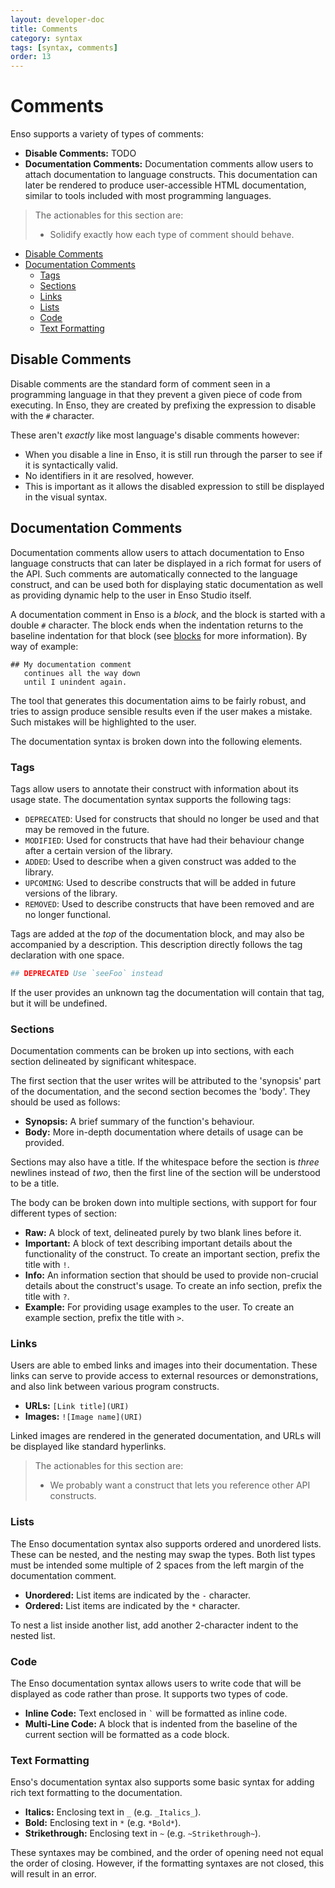```yaml
---
layout: developer-doc
title: Comments
category: syntax
tags: [syntax, comments]
order: 13
---
```


# Comments
Enso supports a variety of types of comments:

- **Disable Comments:** TODO
- **Documentation Comments:** Documentation comments allow users to attach
  documentation to language constructs. This documentation can later be rendered
  to produce user-accessible HTML documentation, similar to tools included with
  most programming languages.

> The actionables for this section are:
>
> - Solidify exactly how each type of comment should behave.

<!-- MarkdownTOC levels="2,3" autolink="true" -->

- [Disable Comments](#disable-comments)
- [Documentation Comments](#documentation-comments)
  - [Tags](#tags)
  - [Sections](#sections)
  - [Links](#links)
  - [Lists](#lists)
  - [Code](#code)
  - [Text Formatting](#text-formatting)

<!-- /MarkdownTOC -->

## Disable Comments
Disable comments are the standard form of comment seen in a programming language
in that they prevent a given piece of code from executing. In Enso, they are
created by prefixing the expression to disable with the `#` character.

These aren't _exactly_ like most language's disable comments however:

- When you disable a line in Enso, it is still run through the parser to see if
  it is syntactically valid.
- No identifiers in it are resolved, however.
- This is important as it allows the disabled expression to still be displayed
  in the visual syntax.

## Documentation Comments
Documentation comments allow users to attach documentation to Enso language
constructs that can later be displayed in a rich format for users of the API.
Such comments are automatically connected to the language construct, and can be
used both for displaying static documentation as well as providing dynamic help
to the user in Enso Studio itself.

A documentation comment in Enso is a _block_, and the block is started with a
double `#` character. The block ends when the indentation returns to the
baseline indentation for that block (see [blocks](./functions.md#code-blocks)
for more information). By way of example:

```
## My documentation comment
   continues all the way down
   until I unindent again.
```

The tool that generates this documentation aims to be fairly robust, and tries
to assign produce sensible results even if the user makes a mistake. Such
mistakes will be highlighted to the user.

The documentation syntax is broken down into the following elements.

### Tags
Tags allow users to annotate their construct with information about its usage
state. The documentation syntax supports the following tags:

- `DEPRECATED`: Used for constructs that should no longer be used and that may
  be removed in the future.
- `MODIFIED`: Used for constructs that have had their behaviour change after a
  certain version of the library.
- `ADDED`: Used to describe when a given construct was added to the library.
- `UPCOMING`: Used to describe constructs that will be added in future versions
  of the library.
- `REMOVED`: Used to describe constructs that have been removed and are no
  longer functional.

Tags are added at the _top_ of the documentation block, and may also be
accompanied by a description. This description directly follows the tag
declaration with one space.

```ruby
## DEPRECATED Use `seeFoo` instead
```

If the user provides an unknown tag the documentation will contain that tag, but
it will be undefined.

### Sections
Documentation comments can be broken up into sections, with each section
delineated by significant whitespace.

The first section that the user writes will be attributed to the 'synopsis' part
of the documentation, and the second section becomes the 'body'. They should be
used as follows:

- **Synopsis:** A brief summary of the function's behaviour.
- **Body:** More in-depth documentation where details of usage can be provided.

Sections may also have a title. If the whitespace before the section is _three_
newlines instead of _two_, then the first line of the section will be understood
to be a title.

The body can be broken down into multiple sections, with support for four
different types of section:

- **Raw:** A block of text, delineated purely by two blank lines before it.
- **Important:** A block of text describing important details about the
  functionality of the construct. To create an important section, prefix the
  title with `!`.
- **Info:** An information section that should be used to provide non-crucial
  details about the construct's usage. To create an info section, prefix the
  title with `?`.
- **Example:** For providing usage examples to the user. To create an example
  section, prefix the title with `>`.

### Links
Users are able to embed links and images into their documentation. These links
can serve to provide access to external resources or demonstrations, and also
link between various program constructs.

- **URLs:** `[Link title](URI)`
- **Images:** `![Image name](URI)`

Linked images are rendered in the generated documentation, and URLs will be
displayed like standard hyperlinks.

> The actionables for this section are:
>
> - We probably want a construct that lets you reference other API constructs.

### Lists
The Enso documentation syntax also supports ordered and unordered lists. These
can be nested, and the nesting may swap the types. Both list types must be
intended some multiple of 2 spaces from the left margin of the documentation
comment.

- **Unordered:** List items are indicated by the `-` character.
- **Ordered:** List items are indicated by the `*` character.

To nest a list inside another list, add another 2-character indent to the nested
list.

### Code
The Enso documentation syntax allows users to write code that will be displayed
as code rather than prose. It supports two types of code.

- **Inline Code:** Text enclosed in `` ` `` will be formatted as inline code.
- **Multi-Line Code:** A block that is indented from the baseline of the current
  section will be formatted as a code block.

### Text Formatting
Enso's documentation syntax also supports some basic syntax for adding rich
text formatting to the documentation.

- **Italics:** Enclosing text in `_` (e.g. `_Italics_`).
- **Bold:** Enclosing text in `*` (e.g. `*Bold*`).
- **Strikethrough:** Enclosing text in `~` (e.g. `~Strikethrough~`).

These syntaxes may be combined, and the order of opening need not equal the
order of closing. However, if the formatting syntaxes are not closed, this will
result in an error.

